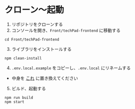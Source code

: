 # クローン～起動
1. リポジトリをクローンする
2. コンソールを開き、`Front/techPad-frontend` に移動する
```
cd Front/techPad-frontend
```
3. ライブラリをインストールする
```
npm clean-install
```
4. `.env.local.example` をコピーし、`.env.local` にリネームする
- 中身を [これ](https://discord.com/channels/1282863319505698856/1301376093395222619/1308224525363838986) に置き換えてください
5. ビルド、起動する
```
npm run build
npm start
```
